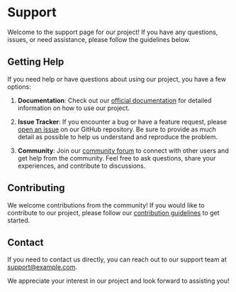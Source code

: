 # Support

Welcome to the support page for our project! If you have any questions, issues, or need assistance, please follow the guidelines below.

## Getting Help

If you need help or have questions about using our project, you have a few options:

1. **Documentation**: Check out our [official documentation](https://example.com/docs) for detailed information on how to use our project.

2. **Issue Tracker**: If you encounter a bug or have a feature request, please [open an issue](https://example.com/issues) on our GitHub repository. Be sure to provide as much detail as possible to help us understand and reproduce the problem.

3. **Community**: Join our [community forum](https://example.com/forum) to connect with other users and get help from the community. Feel free to ask questions, share your experiences, and contribute to discussions.

## Contributing

We welcome contributions from the community! If you would like to contribute to our project, please follow our [contribution guidelines](https://example.com/contributing) to get started.

## Contact

If you need to contact us directly, you can reach out to our support team at <support@example.com>.

We appreciate your interest in our project and look forward to assisting you!

